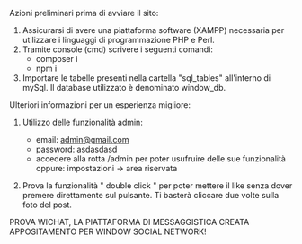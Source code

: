 Azioni preliminari prima di avviare il sito:

1. Assicurarsi di avere una piattaforma software (XAMPP) necessaria per utilizzare i linguaggi di programmazione PHP e Perl.
2. Tramite console (cmd) scrivere i seguenti comandi:
    - composer i
    - npm i
3. Importare le tabelle presenti nella cartella "sql_tables" all'interno di mySql. Il database utilizzato è denominato window_db.

Ulteriori informazioni per un esperienza migliore:

1. Utilizzo delle funzionalità admin:
    - email: admin@gmail.com
    - password: asdasdasd
    - accedere alla rotta /admin per poter usufruire delle sue funzionalità oppure: impostazioni -> area riservata

2. Prova la funzionalità " double click " per poter mettere il like senza dover premere direttamente sul pulsante.
Ti basterà cliccare due volte sulla foto del post.

PROVA WICHAT, LA PIATTAFORMA DI MESSAGGISTICA CREATA APPOSITAMENTO PER WINDOW SOCIAL NETWORK!
